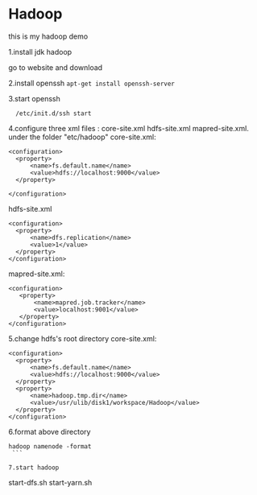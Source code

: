 # Hadoop
this is my hadoop demo

1.install jdk hadoop 
  
  go to website and download
  
2.install openssh
``
  apt-get install openssh-server
``

3.start openssh
```
  /etc/init.d/ssh start
```

4.configure three xml files : core-site.xml hdfs-site.xml mapred-site.xml. under the folder "etc/hadoop"
  core-site.xml:
  ```
  <configuration>
	<property>
		<name>fs.default.name</name>
		<value>hdfs://localhost:9000</value>
	</property>
	
</configuration>
  ```
  hdfs-site.xml
  ```
  <configuration>
	<property>
		<name>dfs.replication</name>
		<value>1</value>	
	</property>
</configuration>
  ```
 mapred-site.xml:
 ```
 <configuration>
	<property>
		<name>mapred.job.tracker</name>	
		<value>localhost:9001</value>
	</property>
</configuration>
 ```

5.change hdfs's root directory
core-site.xml:
  ```
  <configuration>
	<property>
		<name>fs.default.name</name>
		<value>hdfs://localhost:9000</value>
	</property>
	<property>
		<name>hadoop.tmp.dir</name>
		<value>/usr/ulib/disk1/workspace/Hadoop</value>	
	</property>
</configuration>
  ```

6.format above directory
   ```
   hadoop namenode -format
    ```

7.start hadoop
 ```
  start-dfs.sh
  start-yarn.sh
   ```

